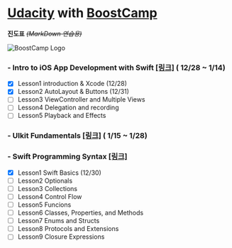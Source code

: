 # [Udacity](https://www.udacity.com) with [BoostCamp](http://boostcamp.connect.or.kr)
 **진도표**  ~~*(MarkDown 연습용)*~~


![BoostCamp Logo](https://github.com/newinh/Udacity/blob/master/bc_img.png)

### - Intro to iOS App Development with Swift [[링크]](https://www.udacity.com/course/intro-to-ios-app-development-with-swift--ud585) ( 12/28 ~ 1/14)

 - [x] Lesson1 introduction & Xcode (12/28) 
 - [x] Lesson2 AutoLayout & Buttons (12/31)
 - [ ] Lesson3 ViewController and Multiple Views
 - [ ] Lesson4 Delegation and recording
 - [ ] Lesson5 Playback and Effects

### - UIkit Fundamentals [[링크]](https://www.udacity.com/course/uikit-fundamentals--ud788) ( 1/15 ~ 1/28)

### - Swift Programming Syntax [[링크]](https://www.udacity.com/course/learn-swift-programming-syntax--ud902)

 - [x] Lesson1 Swift Basics (12/30)
 - [ ] Lesson2 Optionals
 - [ ] Lesson3 Collections
 - [ ] Lesson4 Control Flow
 - [ ] Lesson5 Funcions
 - [ ] Lesson6 Classes, Properties, and Methods
 - [ ] Lesson7 Enums and Structs
 - [ ] Lesson8 Protocols and Extensions
 - [ ] Lesson9 Closure Expressions
